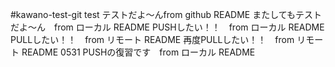 #kawano-test-git
test
テストだよ〜んfrom github README
またしてもテストだよ〜ん　from ローカル README
PUSHしたい！！　from ローカル README
PULLしたい！！　from リモート README
再度PULLしたい！！　from リモート README
0531 PUSHの復習です　from ローカル README
